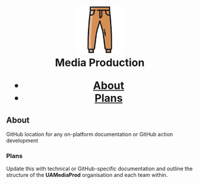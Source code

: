 <h1 align='center'><img src="pantsss.png" width="130px"/><br/> Media Production</p>

- [About](#about)
- [Plans](#plans)



## About
GitHub location for any on-platform documentation or GitHub action development

### Plans
Update this with technical or GitHub-specific documentation and outline the structure of the **UAMediaProd** organisation and each team within.
